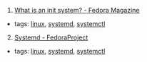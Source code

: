 1. [What is an init system? - Fedora Magazine](https://fedoramagazine.org/what-is-an-init-system/)
  * tags: [linux](tags/linux.md), [systemd](tags/systemd.md), [systemctl](tags/systemctl.md)
2. [Systemd - FedoraProject](https://fedoraproject.org/wiki/Systemd)
  * tags: [linux](tags/linux.md), [systemd](tags/systemd.md), [systemctl](tags/systemctl.md)
